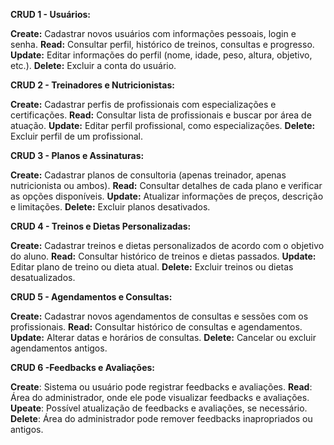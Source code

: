 **CRUD 1 - Usuários:**

**Create:** Cadastrar novos usuários com informações pessoais, login e senha.
**Read:** Consultar perfil, histórico de treinos, consultas e progresso.
**Update:** Editar informações do perfil (nome, idade, peso, altura, objetivo, etc.).
**Delete:** Excluir a conta do usuário.

**CRUD 2 - Treinadores e Nutricionistas:**

**Create:** Cadastrar perfis de profissionais com especializações e certificações.
**Read:** Consultar lista de profissionais e buscar por área de atuação.
**Update:** Editar perfil profissional, como especializações.
**Delete:** Excluir perfil de um profissional.

**CRUD 3 - Planos e Assinaturas:**

**Create:** Cadastrar planos de consultoria (apenas treinador, apenas nutricionista ou ambos).
**Read:** Consultar detalhes de cada plano e verificar as opções disponíveis.
**Update:** Atualizar informações de preços, descrição e limitações.
**Delete:** Excluir planos desativados.

**CRUD 4 - Treinos e Dietas Personalizadas:**

**Create:** Cadastrar treinos e dietas personalizados de acordo com o objetivo do aluno.
**Read:** Consultar histórico de treinos e dietas passados.
**Update:** Editar plano de treino ou dieta atual.
**Delete:** Excluir treinos ou dietas desatualizados.

**CRUD 5 - Agendamentos e Consultas:**

**Create:** Cadastrar novos agendamentos de consultas e sessões com os profissionais.
**Read:** Consultar histórico de consultas e agendamentos.
**Update:** Alterar datas e horários de consultas.
**Delete:** Cancelar ou excluir agendamentos antigos.

**CRUD 6 -Feedbacks e Avaliações:**

**Create**: Sistema ou usuário pode registrar feedbacks e avaliações.
**Read**: Área do administrador, onde ele pode visualizar feedbacks e avaliações.
**Upeate**: Possível atualização de feedbacks e avaliações, se necessário.
**Delete**: Área do administrador pode remover feedbacks inapropriados ou antigos.
